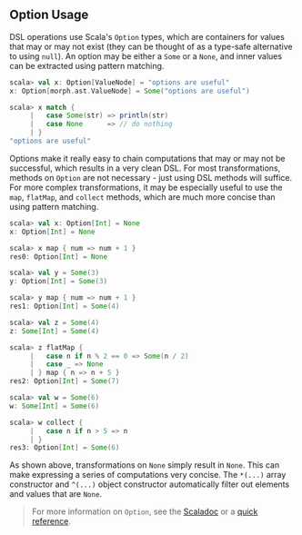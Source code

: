 Option Usage
------------

DSL operations use Scala's `Option` types, which are containers for values that
may or may not exist (they can be thought of as a type-safe alternative to
using `null`). An option may be either a `Some` or a `None`, and inner values
can be extracted using pattern matching.

```scala
scala> val x: Option[ValueNode] = "options are useful"
x: Option[morph.ast.ValueNode] = Some("options are useful")

scala> x match {
     |   case Some(str) => println(str)
     |   case None      => // do nothing
     | }
"options are useful"
```

Options make it really easy to chain computations that may or may not be
successful, which results in a very clean DSL. For most transformations,
methods on `Option` are not necessary - just using DSL methods will suffice.
For more complex transformations, it may be especially useful to use the `map`,
`flatMap`, and `collect` methods, which are much more concise than using
pattern matching.

```scala
scala> val x: Option[Int] = None
x: Option[Int] = None

scala> x map { num => num + 1 }
res0: Option[Int] = None

scala> val y = Some(3)
y: Option[Int] = Some(3)

scala> y map { num => num + 1 }
res1: Option[Int] = Some(4)

scala> val z = Some(4)
z: Some[Int] = Some(4)

scala> z flatMap {
     |   case n if n % 2 == 0 => Some(n / 2)
     |   case _ => None
     | } map { n => n + 5 }
res2: Option[Int] = Some(7)

scala> val w = Some(6)
w: Some[Int] = Some(6)

scala> w collect {
     |   case n if n > 5 => n
     | }
res3: Option[Int] = Some(6)
```

As shown above, transformations on `None` simply result in `None`. This can
make expressing a series of computations very concise. The `*(...)` array
constructor and `^(...)` object constructor automatically filter out elements
and values that are `None`.

> For more information on `Option`, see the
[Scaladoc](http://www.scala-lang.org/api/current/index.html#scala.Option) or a
[quick reference](http://blog.tmorris.net/posts/scalaoption-cheat-sheet/).
